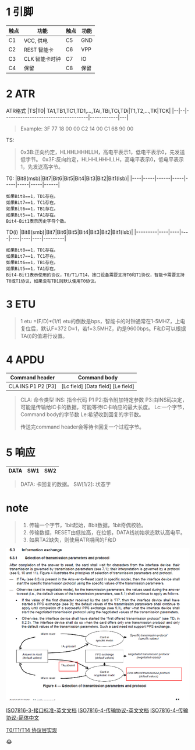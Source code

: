 # 1 引脚
|触点|功能|触点|功能|
|----|----|---|----|
|C1|VCC, 供电|C5|GND|
|C2|REST 智能卡|C6|VPP|
|C3|CLK 智能卡时钟|C7|IO|
|C4|保留|C8|保留|

# 2 ATR
ATR格式
|TS|T0| TA1,TB1,TC1,TD1,...,TAi,TBi,TCi,TDi|T1,T2,...,TK|TCK|
|--|--|------------------------------------|------------|---|
> Example:
3F 77 18 00 00 C2 14 00 C1 68 90 00

TS:
> 0x3B:正向约定，HLHHLHHHLLH，高电平表示1，低电平表示0，先发送低字节。
0x3F:反向约定，HLHHLHHHLLH，高电平表示0，低电平表示1，先发送高字节。

T0:
|Bit8(msb)|Bit7|Bit6|Bit5|Bit4|Bit3|Bit2|Bit1(lsb)|
|----|-----|------|-----|-----|-----|-----|------|
```
如果Bit8==1，TD1存在。
如果Bit7==1，TC1存在。
如果Bit6==1，TB1存在。
如果Bit5==1，TA1存在。
Bit4-Bit1表示历史字符个数。
```
TD(i)
|Bit8(smb)|Bit7|Bit6|Bit5|Bit4|Bit3|Bit2|Bit1(lsb)|
|---------|----|----|----|----|----|----|---------|
```
如果Bit8==1，TD1存在。
如果Bit7==1，TC1存在。
如果Bit6==1，TB1存在。
如果Bit5==1，TA1存在。
Bit4-Bit1表示使用的协议，T0/T1/T14，接口设备需要支持T0和T1协议，智能卡需要支持T0或T1协议，如果没有TD1则默认使用T0协议。
```

# 3 ETU
> 1 etu =(F/D)*(1/f)
etu的倒数是bps，智能卡的时钟通常在1-5MHZ，上电复位后，默认F=372 D=1，若f=3.5MHZ，约是9600bps。F和D可以根据TA(i)的值进行设置。

# 4 APDU
|Command header|Command body|
|-------------|----------------------------------|
|CLA INS P1 P2 [P3]|[Lc field] [Data field] [Le field]|
> CLA: 命令类型
INS: 指令代码
P1 P2:指令附加特定参数
P3:由INS码决定，可能是传输给IC卡的数据，可能等待IC卡响应的最大长度。
Lc:一个字节，Command body的字节数
Le:希望收到回复的字节数。
>
> 传送完command header会等待卡回复一个过程字节。

# 5 响应
|DATA|SW1|SW2|
|-----|--|---|
>DATA: 卡回复的数据。
SW[1/2]: 状态字

# note
> 1. 传输一个字节，1bit起始，8bit数据，1bit奇偶校验。
> 2. 传输数据，RESET由低拉高，在拉低，DATA线初始状态默认高电平。
> 3. 如果TA2缺失，则使用ATR期间的F和D

![缺失TA2，则使用ATR期间的F和D](Absend_TA2.png)


[ISO7816-3-接口标准-英文文档](ISO+IEC-7816-3-2006.pdf)
[ISO7816-4-传输协议-英文文档](ISO+IEC-7816-4.pdf)
[ISO7816-4-传输协议-简体中文](https://max.book118.com/html/2021/1120/8135134132004041.shtm)

[T0/T1/T14 协议层实现](drvSC.c)


:joy: